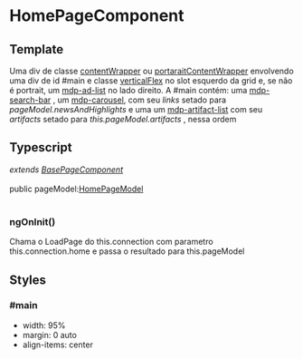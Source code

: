 # HomePageComponent

## Template
Uma div de classe [contentWrapper](/Docs/src/Styles.md#.contentWrapper) ou [portaraitContentWrapper](/Docs/src/Styles.md#.contentWrapperPortrait) envolvendo uma div de id #main e classe [verticalFlex](/Docs/src/Styles.md#.verticalFlex) no slot esquerdo da grid e, se não é portrait, um [mdp-ad-list](/Docs/src/app/components/structure/AdList.md) no lado direito. A #main contém: uma [mdp-search-bar](/Docs/src/app/components/controls/SearchBar.md) , um [mdp-carousel](/Docs/src/app/components/widgets/Carousel.md), com seu *links* setado para *pageModel.newsAndHighlights*  e uma um [mdp-artifact-list](/Docs/src/app/components/structure/ArtifactList.md) com seu *artifacts* setado para *this.pageModel.artifacts* , nessa ordem
## Typescript
*extends [BasePageComponent](/Docs/src/app/components/pages/BasePage.md)*<br><br>
public pageModel:[HomePageModel](/Docs/src/app/models/pages/HomePageModel.md)<br><br>
### ngOnInit()
Chama o LoadPage do this.connection com parametro this.connection.home e passa o resultado para this.pageModel
## Styles
### \#main 
- width: 95%
- margin: 0 auto
- align-items: center
